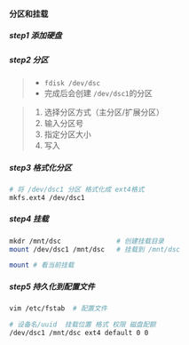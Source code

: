 #### 分区和挂载

##### step1 添加硬盘

##### step2 分区
> - `fdisk /dev/dsc`
> - 完成后会创建 `/dev/dsc1`的分区

> 1. 选择分区方式（主分区/扩展分区）
> 2. 输入分区号
> 3. 指定分区大小
> 4. 写入

##### step3 格式化分区
```bash
# 将 /dev/dsc1 分区 格式化成 ext4格式
mkfs.ext4 /dev/dsc1
```

##### step4 挂载
```bash
mkdr /mnt/dsc              # 创建挂载目录
mount /dev/dsc1 /mnt/dsc   # 挂载到 /mnt/dsc

mount # 看当前挂载 
```

##### step5 持久化到配置文件
```bash
vim /etc/fstab  # 配置文件

# 设备名/uuid  挂载位置 格式 权限 磁盘配额
/dev/dsc1 /mnt/dsc ext4 default 0 0
```
